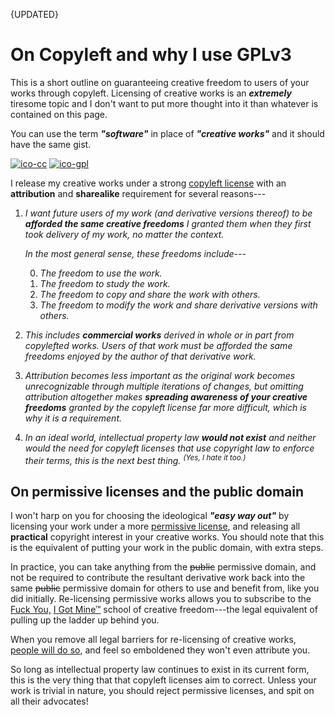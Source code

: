 <!-- posted 2022/2/5 -->
<span class="right">{UPDATED}</span>

# On Copyleft and why I use GPLv3
This is a short outline on guaranteeing creative freedom to users of your works through copyleft.
Licensing of creative works is an ***extremely*** tiresome topic and I don't want to put more thought into it than whatever is contained on this page.

You can use the term ***"software"*** in place of ***"creative works"*** and it should have the same gist.

[![ico-cc]({DOC_ROOT}/static/button/cc.png)]({CC_BY_SA} "Creative Commons Attribution-ShareAlike 4.0")
[![ico-gpl]({DOC_ROOT}/static/button/gpl.png)]({GNU_GPL} "GNU General Public License version 3 or later")

I release my creative works under a strong [copyleft license][copyleft] with an **attribution** and **sharealike** requirement for several reasons---

1. _I want future users of my work (and derivative versions thereof) to be **afforded the same creative freedoms** I granted them when they first took delivery of my work, no matter the context._

	_In the most general sense, these freedoms include---_

	0. _The freedom to use the work._
	1. _The freedom to study the work._
	2. _The freedom to copy and share the work with others._
	3. _The freedom to modify the work and share derivative versions with others._

2. _This includes **commercial works** derived in whole or in part from copylefted works. Users of that work must be afforded the same freedoms enjoyed by the author of that derivative work._

3. _Attribution becomes less important as the original work becomes unrecognizable through multiple iterations of changes, but omitting attribution altogether makes **spreading awareness of your creative freedoms** granted by the copyleft license far more difficult, which is why it is a requirement._

4. _In an ideal world, intellectual property law **would not exist** and neither would the need for copyleft licenses that use copyright law to enforce their terms, this is the next best thing. <sup>(Yes, I hate it too.)</sup>_

## On permissive licenses and the public domain
I won't harp on you for choosing the ideological ***"easy way out"*** by licensing your work under a more [permissive license][permissive], and releasing all **practical** copyright interest in your creative works.
You should note that this is the equivalent of putting your work in the public domain, with extra steps.

In practice, you can take anything from the ~~public~~ permissive domain, and not be required to contribute the resultant derivative work back into the same ~~public~~ permissive domain for others to use and benefit from, like you did initially.
Re-licensing permissive works allows you to subscribe to the [Fuck You,][disney] [I Got Mine&trade;][sonny bono act] school of creative freedom---the legal equivalent of pulling up the ladder up behind you.

When you remove all legal barriers for re-licensing of creative works, [people will do so][minix], and feel so emboldened they won't even attribute you.

So long as intellectual property law continues to exist in its current form, this is the very thing that that copyleft licenses aim to correct.
Unless your work is trivial in nature, you should reject permissive licenses, and spit on all their advocates!

[copyleft]: https://en.wikipedia.org/wiki/Copyleft
[permissive]: https://en.wikipedia.org/wiki/Permissive_software_license

[disney]: https://derekkhanna.medium.com/disney-works-based-on-public-domain-eb49ac34c3da
	"Disney made its billions by plundering the public domain for stories and characters."
[sonny bono act]: https://en.wikipedia.org/wiki/Copyright_Term_Extension_Act
	"Disney then made it legally impossible for anyone to do what they did ever again."
[minix]: https://www.cs.vu.nl/~ast/intel/
	"Permissively licensed OS is used in the most prolific spyware implementation in the world."
